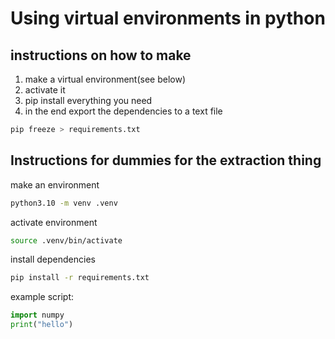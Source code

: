 # Using virtual environments in python
## instructions on how to make

1. make a virtual environment(see below)
2. activate it
3. pip install everything you need
4. in the end export the dependencies to a text file
   


```sh
pip freeze > requirements.txt
```


## Instructions for dummies for the extraction thing



make an environment

```sh
python3.10 -m venv .venv
```

activate environment

```sh
source .venv/bin/activate
```

install dependencies

```sh
pip install -r requirements.txt
```

example script:
```python
import numpy 
print("hello")
```



